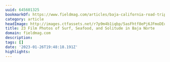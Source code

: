 ```yaml
---
uuid: 645601325
bookmarkOf: https://www.fieldmag.com/articles/baja-california-road-trip-photography-mexico
category: article
headImage: http://images.ctfassets.net/r7p9m4b1iqbp/5asFhtf8ePj6JFmoDEu3nD/0f2edc914b103b44eb75cc5fdd1330a5/Brian-Chorski-Baja-Mexico-Hero.jpg?w=1000
title: 23 Film Photos of Surf, Seafood, and Solitude in Baja Norte
domain: fieldmag.com
description: 
tags: []
date: '2023-01-26T19:48:18.191Z'
highlights: 
---
```



